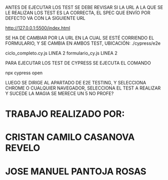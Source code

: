 ANTES DE EJECUTAR LOS TEST SE DEBE REVISAR SI LA URL A LA QUE SE LE REALIZAN LOS TEST ES LA CORRECTA, EL SPEC QUE ENVÍO POR DEFECTO VA CON LA SIGUIENTE URL

http://127.0.0.1:5500/index.html

SE HA DE CAMBIAR POR LA URL EN LA CUAL SE ESTÉ CORRIENDO EL FORMULARIO, Y SE CAMBIA EN AMBOS TEST, UBICACIÓN:
./cypress/e2e

ciclo_completo.cy.js LINEA 2
formulario_cy.js LINEA 2

PARA EJECUTAR LOS TEST DE CYPRESS SE EJECUTA EL COMANDO

npx cypress open

LUEGO SE DIRIGE AL APARTADO DE E2E TESTING, Y SELECCIONA CHROME O CUALQUIER NAVEGADOR, SELECCIONA EL TEST A REALIZAR Y SUCEDE LA MAGIA
SE MERECE UN 5 NO PROFE?

# TRABAJO REALIZADO POR:
# CRISTAN CAMILO CASANOVA REVELO
# JOSE MANUEL PANTOJA ROSAS
